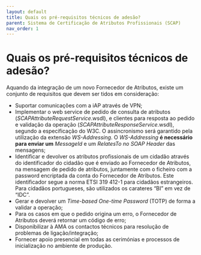```yaml
---
layout: default
title: Quais os pré-requisitos técnicos de adesão?
parent: Sistema de Certificação de Atributos Profissionais (SCAP)
nav_order: 1
---
```




# Quais os pré-requisitos técnicos de adesão?

Aquando da integração de um novo Fornecedor de Atributos, existe um conjunto de requisitos que devem ser tidos em consideração:&#x20;

* Suportar comunicações com a iAP através de VPN;&#x20;
* Implementar o web service de pedido de consulta de atributos (_SCAPAttributeRequestService_.wsdl), e clientes para resposta ao pedido e validação da operação (_SCAPAttributeResponseService_.wsdl), segundo a especificação do W3C. O assincronismo será garantido pela utilização da extensão _WS-Addressing_. O _WS-Addressing_ **é necessário para enviar um** _MessageId_ e um _RelatesTo no SOAP Header_ das mensagens;&#x20;
* Identificar e devolver os atributos profissionais de um cidadão através do identificador do cidadão que é enviado ao Fornecedor de Atributos, na mensagem de pedido de atributos, juntamente com o ficheiro com a password encriptada da conta do Fornecedor de Atributos. Este identificador segue a norma ETSI 319 412-1 para cidadãos estrangeiros. Para cidadãos portugueses, são utilizados os carateres “BI” em vez de “IDC”.&#x20;
* Gerar e devolver um _Time-based One-time Password_ (TOTP) de forma a validar a operação;&#x20;
* Para os casos em que o pedido origina um erro, o Fornecedor de Atributos deverá retornar um código de erro;&#x20;
* Disponibilizar à AMA os contactos técnicos para resolução de problemas de ligação/integração;&#x20;
* Fornecer apoio presencial em todas as cerimónias e processos de inicialização no ambiente de produção.&#x20;
